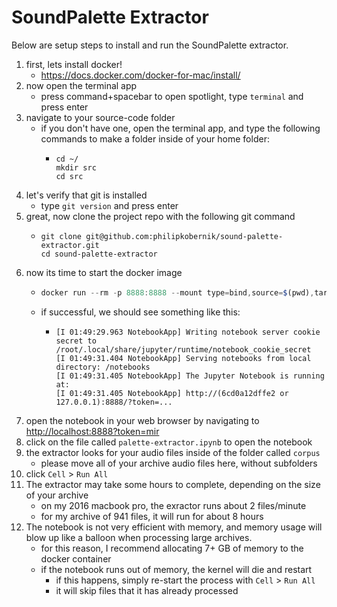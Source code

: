 # SoundPalette Extractor

Below are setup steps to install and run the SoundPalette extractor.

1. first, lets install docker!
    - https://docs.docker.com/docker-for-mac/install/
2. now open the terminal app
    - press command+spacebar to open spotlight, type `terminal` and press enter
3. navigate to your source-code folder
    - if you don't have one, open the terminal app, and type the following commands to make a folder inside of your home folder:
        - ```shell
          cd ~/
          mkdir src
          cd src
4. let's verify that git is installed
    - type `git version` and press enter
5. great, now clone the project repo with the following git command
    - ```shell
      git clone git@github.com:philipkobernik/sound-palette-extractor.git
      cd sound-palette-extractor
6. now its time to start the docker image
    - ```javascript
      docker run --rm -p 8888:8888 --mount type=bind,source=$(pwd),target=/notebooks mtgupf/mir-toolbox
    - if successful, we should see something like this:
        - ```shell
          [I 01:49:29.963 NotebookApp] Writing notebook server cookie secret to /root/.local/share/jupyter/runtime/notebook_cookie_secret
          [I 01:49:31.404 NotebookApp] Serving notebooks from local directory: /notebooks
          [I 01:49:31.405 NotebookApp] The Jupyter Notebook is running at:
          [I 01:49:31.405 NotebookApp] http://(6cd0a12dffe2 or 127.0.0.1):8888/?token=...
7. open the notebook in your web browser by navigating to [http://localhost:8888?token=mir](http://localhost:8888?token=mir)
8. click on the file called `palette-extractor.ipynb` to open the notebook
9. the extractor looks for your audio files inside of the folder called `corpus`
    - please move all of your archive audio files here, without subfolders
10. click `Cell` > `Run All`
11. The extractor may take some hours to complete, depending on the size of your archive
    - on my 2016 macbook pro, the exractor runs about 2 files/minute
    - for my archive of 941 files, it will run for about 8 hours
12. The notebook is not very efficient with memory, and memory usage will blow up like a balloon when processing large archives.
    - for this reason, I recommend allocating 7+ GB of memory to the docker container
    - if the notebook runs out of memory, the kernel will die and restart
        - if this happens, simply re-start the process with `Cell` > `Run All`
        - it will skip files that it has already processed
